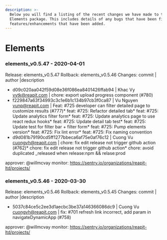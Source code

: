 ```yaml
---
description: >-
  Below you will find a listing of the recent changes we have made to the
  Elements package. This includes details of any bugs that have been fixed or
  features/enhancements that have been added.
---
```


# Elements
### elements_v0.5.47 - 2020-04-01
  
Release: elements_v0.5.47
Rollback: elements_v0.5.46
Changes:
commit | author |description
  
- d09c020aa042f59d08e36f086ea8401426ffab94 | Khac Vy <vytk@reapit.com> | chore: export upload progress component (#780)
- f229847a63f34993c3c1e6b1c134b97cb3f0ca87 | Vu Nguyen <vunp@reapit.com> | Feat: #725 developer can filter detailed page to customize results (#777)* feat: #725: Refactor detailed tab* feat: #725: Update analytics filter form* feat: #725: Update analytics page to use react redux hooks* feat: #725: Update detail tab test* feat: #725: Update test for filter bar + filter form* feat: #725: Pump elements version* feat: #725: Fix lint error* feat: #725: Fix naming convention
- d9d081b79190cd5ff1277bbeca6af75e0af76c12 | Cuong Vu <cuongvh@reapit.com> | chore: fix edit release not trigger github action (#762)* chore: fix edit release not trigger github action* chore: avoid duplicated _released when release:npm && relase:prod

approver: @willmcvay
monitor: https://sentry.io/organizations/reapit-ltd/projects/

### elements_v0.5.46 - 2020-03-30
  
Release: elements_v0.5.46
Rollback: elements_v0.5.45
Changes:
commit | author |description
  
- 5037c84ce5c2ee3d1aecbc3be37a146366086dc9 | Cuong Vu <cuongvh@reapit.com> | fix: #701 refresh link incorrect, add param in navigateDynamicApp (#758)

approver: @willmcvay
monitor: https://sentry.io/organizations/reapit-ltd/projects/
    

